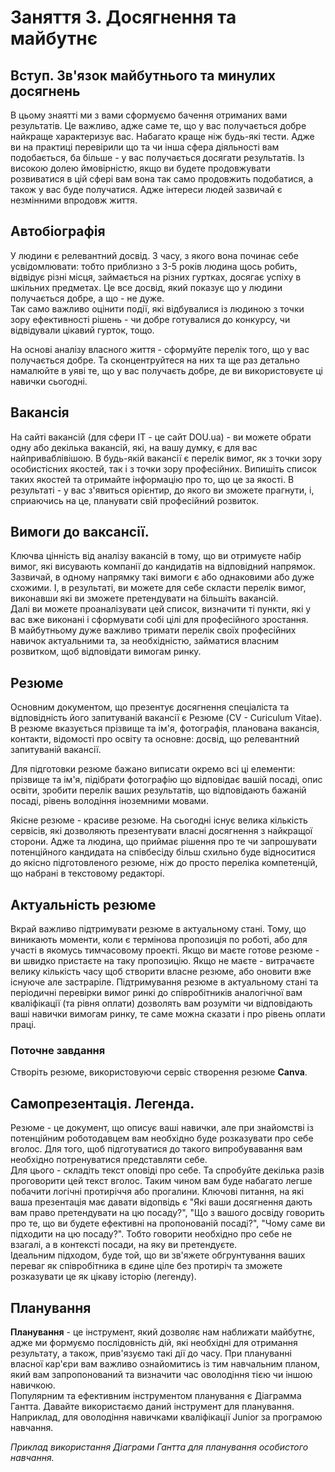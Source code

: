# Заняття 3. Досягнення та майбутнє
## Вступ. Зв'язок майбутнього та минулих досягнень
В цьому знаятті ми з вами сформуємо бачення отриманих вами результатів. Це важливо, адже саме те, що у вас получається добре найкраще характеризує вас. Набагато краще ніж будь-які тести. Адже ви на практиці перевірили що та чи інша сфера діяльності вам подобається, ба більше - у вас получається досягати результатів. Із високою долею ймовірністю, якщо ви будете продовжувати розвиватися в цій сфері вам вона так само продовжить подобатися, а також у вас буде получатися. Адже інтереси людей зазвичай є незмінними впродовж життя.

## Автобіографія
У людини є релевантний досвід. З часу, з якого вона починає себе усвідомлювати: тобто приблизно з 3-5 років людина щось робить, відвідує різні місця, займається на різних гуртках, досягає успіху в шкільних предметах. Це все досвід, який показує що у людини получається добре, а що - не дуже.  
Так само важливо оцінити події, які відбувалися із людиною з точки зору ефективності рішень - чи добре готувалися до конкурсу, чи відвідували цікавий гурток, тощо.  
  
На основі аналізу власного життя - сформуйте перелік того, що у вас получається добре. Та сконцентруйтеся на них та ще раз детально намалюйте в уяві те, що у вас получаєть добре, де ви використовуєте ці навички сьогодні.  
  
## Вакансія
На сайті вакансій (для сфери ІТ - це сайт DOU.ua) - ви можете обрати одну або декілька вакансій, які, на вашу думку, є для вас найприваблівішою. В будь-якій вакансії є перелік вимог, як з точки зору особистісних якостей, так і з точки зору професійних. Випишіть список таких якостей та отримайте інформацію про то, що це за якості. В результаті - у вас з'явиться орієнтир, до якого ви зможете прагнути, і, сприаючись на це, планувати свій професійний розвиток.  
  
## Вимоги до ваксансії.
Ключва цінність від аналізу вакансій в тому, що ви отримуєте набір вимог, які висувають компанії до кандидатів на відповідний напрямок.  
Зазвичай, в одному напрямку такі вимоги є або однаковими або дуже схожими. І, в результаті, ви можете для себе скласти перелік вимог, виконавши які ви зможете претендувати на більшіть вакансій.  
Далі ви можете проаналізувати цей список, визначити ті пункти, які у вас вже виконані і сформувати собі цілі для професійного зростання.  
В майбутньому дуже важливо тримати перелік своїх професійних навичок актуальними та, за необхідністю, займатися власним розвитком, щоб відповідати вимогам ринку.

## Резюме
Основним документом, що презентує досягнення спеціаліста та відповідність його запитуваній вакансії є Резюме (CV - Curiculum Vitae). В резюме вказується прізвище та ім'я, фотографія, планована вакансія, контакти, відомості про освіту та основне: досвід, що релевантний запитуваній вакансії.  
  
Для підготовки резюме бажано виписати окремо всі ці елементи: прізвище та ім'я, підібрати фотографію що відповідає вашій посаді, опис освіти, зробити перелік ваших результатів, що відповідають бажаній посаді, рівень володіння іноземними мовами.

Якісне резюме - красиве резюме. На сьогодні існує велика кількість сервісів, які дозволяють презентувати власні досягнення з найкращої сторони. Адже та людина, що приймає рішення про те чи запрошувати потенційного кандидата на співбесіду більш схильно буде відноситися до якісно підготовленого резюме, ніж до просто переліка компетенцій, що набрані в текстовому редакторі.  

## Актуальність резюме
Вкрай важливо підтримувати резюме в актуальному стані. Тому, що виникають моменти, коли є термінова пропозиція по роботі, або для участі в якомусь тимчасовому проекті. Якщо ви маєте готове резюме - ви швидко пристаєте на таку пропозицію. Якщо не маєте - витрачаєте велику кількість часу щоб створити власне резюме, або оновити вже існуюче але застраріле. Підтримування резюме в актуальному стані та періодичні перевірки вимог ринкі до співробітників аналогічної вам кваліфікації (та рівня оплати) дозволять вам розуміти чи відповідають ваші навички вимогам ринку, те саме можна сказати і про рівень оплати праці.  

  
### Поточне завдання
Створіть резюме, використовуючи сервіс створення резюме **Canva**.

## Самопрезентація. Легенда.
Резюме - це документ, що описує ваші навички, але при знайомстві із потенційним роботодавцем вам необхідно буде розказувати про себе вголос. Для того, щоб підготуватися до такого випробувавання вам необхідно потренуватися представляти себе.  
Для цього - складіть текст оповіді про себе. Та спробуйте декілька разів проговорити цей текст вголос. Таким чином вам буде набагато легше побачити логічні протиріччя або прогалини. Ключові питання, на які ваша презентація має давати відопвідь є "Які ваши досягнення дають вам право претендувати на цю посаду?", "Що з вашого досвіду говорить про те, що ви будете ефективні на пропонованій посаді?", "Чому саме ви підходити на цю посаду?". Тобто говорити необхідно про себе не взагалі, а в контексті посади, на яку ви претендуєте.  
Ідеальним підходом, буде той, що ви зв'яжете обгрунтування ваших переваг як співробітника в єдине ціле без протиріч та зможете розказувати це як цікаву історію (легенду).


## Планування
**Планування** - це інструмент, який дозволяє нам наближати майбутнє, адже ми формуємо послідовність дій, які необхідні для отримання результату, а також, прив'язуємо такі дії до часу. При плануванні власної кар'єри вам важливо ознайомитись із тим навчальним планом, який вам запропонований та визначити час оволодіння тією чи іншою навичкою.  
Популярним та ефективним інструментом планування є Діаграмма Гантта. Давайте використаємо даний інструмент для планування. Наприклад, для оволодіння навичками кваліфікації Junior за програмою навчання.

*Приклад використання Діаграми Гантта для планування особистого навчання.*
